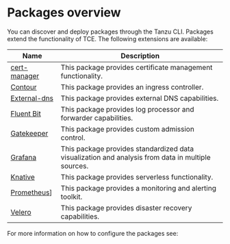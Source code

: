 # Packages overview

You can discover and deploy packages through the Tanzu CLI. Packages extend the functionality of TCE.
The following extensions are available: 

|Name|Description| 
|--- |--- |
|[cert-manager](https://cert-manager.io/) |This package provides certificate management functionality.|
|[Contour](https://projectcontour.io/)|This package provides an ingress controller. |
|[External-dns](https://github.com/kubernetes-sigs/external-dns)|This package provides external DNS capabilities.|
|[Fluent Bit](https://fluentbit.io/)|This package provides log processor and forwarder capabilities.|
|[Gatekeeper](https://github.com/open-policy-agent/gatekeeper)|This package provides custom admission control.|
|[Grafana](https://grafana.com/) |This package provides standardized data visualization and analysis from data in multiple sources.|
|[Knative](https://knative.dev/)|This package provides serverless functionality.|
|[Prometheus](https://prometheus.io/)]|This package provides a monitoring and alerting toolkit.|
|[Velero](https://velero.io/)| This package provides disaster recovery capabilities.|


For more information on how to configure the packages see:

